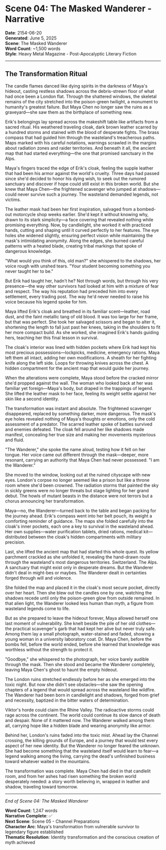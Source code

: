 # Scene 04: The Masked Wanderer - Narrative

**Date**: 2154-06-20  
**Generated**: June 5, 2025  
**Scene**: The Masked Wanderer  
**Word Count**: ~1,500 words  
**Style**: Heavy Metal Magazine - Post-Apocalyptic Literary Fiction  

---

## The Transformation Ritual

The candle flames danced like dying spirits in the darkness of Maya's hideout, casting restless shadows across the debris-strewn floor of what had once been a London flat. Through the shattered windows, the skeletal remains of the city stretched into the poison-green twilight, a monument to humanity's greatest failure. But Maya Chen no longer saw the ruins as a graveyard—she saw them as the birthplace of something new.

Erik's belongings lay spread across the makeshift table like artifacts from a sacred ritual. His weathered traveling cloak, dark brown leather scarred by a hundred storms and stained with the blood of desperate fights. The brass compass that had guided him through the wasteland's treacherous paths. Maps marked with his careful notations, warnings scrawled in the margins about radiation zones and raider territories. And beneath it all, the ancient map that had started everything—the one that promised sanctuary in the Alps.

Maya's fingers traced the edge of Erik's cloak, feeling the supple leather that had been his armor against the world's cruelty. Three days had passed since she'd decided to honor his dying wish, to seek out the rumored sanctuary and discover if hope could still exist in this broken world. But she knew that Maya Chen—the frightened scavenger who jumped at shadows—could never survive such a journey. The wasteland demanded legends, not victims.

The leather mask had been her first inspiration, salvaged from a bombed-out motorcycle shop weeks earlier. She'd kept it without knowing why, drawn to its stark simplicity—a face covering that revealed nothing while promising everything. Now, by candlelight, she worked it with practiced hands, cutting and shaping until it curved perfectly to her features. The eye holes she widened slightly, ensuring perfect vision while maintaining the mask's intimidating anonymity. Along the edges, she burned careful patterns with a heated blade, creating tribal markings that spoke of dangerous knowledge.

"What would you think of this, old man?" she whispered to the shadows, her voice rough with unshed tears. "Your student becoming something you never taught her to be."

But Erik had taught her, hadn't he? Not through words, but through his very presence—the way other survivors had looked at him with a mixture of fear and respect. The way his reputation had preceded him into every settlement, every trading post. The way he'd never needed to raise his voice because his legend spoke for him.

Maya lifted Erik's cloak and breathed in its familiar scent—leather, road dust, and the faint metallic tang of old blood. It was too large for her frame, but that was perfect. She took her salvaged scissors and began to alter it, shortening the length to fall just past her knees, taking in the shoulders to fit her more compact build. As she worked, she imagined Erik's hands guiding hers, teaching her this final lesson in survival.

The cloak's interior was lined with hidden pockets where Erik had kept his most precious possessions—lockpicks, medicine, emergency rations. Maya left them all intact, adding her own modifications. A sheath for her fighting knife along the left side. Loops for throwing knives across the chest. A hidden compartment for the ancient map that would guide her journey.

When the alterations were complete, Maya stood before the cracked mirror she'd propped against the wall. The woman who looked back at her was familiar yet foreign—Maya's body, but draped in the trappings of legend. She lifted the leather mask to her face, feeling its weight settle against her skin like a second identity.

The transformation was instant and absolute. The frightened scavenger disappeared, replaced by something darker, more dangerous. The mask's eye holes revealed nothing of Maya's thoughts or emotions, only the cold assessment of a predator. The scarred leather spoke of battles survived and enemies defeated. The cloak fell around her like shadows made manifest, concealing her true size and making her movements mysterious and fluid.

"The Wanderer," she spoke the name aloud, testing how it felt on her tongue. Her voice came out different through the mask—deeper, more resonant, carrying an authority that Maya Chen had never possessed. "I am the Wanderer."

She moved to the window, looking out at the ruined cityscape with new eyes. London's corpse no longer seemed like a prison but like a throne room where she'd been crowned. The radiation storms that painted the sky in sickly greens were no longer threats but stage lighting for her grand debut. The howls of mutant beasts in the distance were not terrors but a chorus announcing her transformation.

Maya—no, the Wanderer—turned back to the table and began packing for the journey ahead. Erik's compass went into her belt pouch, its weight a comforting reminder of guidance. The maps she folded carefully into the cloak's inner pockets, each one a key to survival in the wasteland ahead. Her own supplies—water purification tablets, dried rations, medical kit—distributed between the cloak's hidden compartments with military precision.

Last, she lifted the ancient map that had started this whole quest. Its yellow parchment crackled as she unfolded it, revealing the hand-drawn route through the wasteland's most dangerous territories. Switzerland. The Alps. A sanctuary that might exist only in desperate dreams. But the Wanderer didn't deal in might-bes or maybes. The Wanderer dealt in certainties forged through will and violence.

She folded the map and placed it in the cloak's most secure pocket, directly over her heart. Then she blew out the candles one by one, watching the shadows recede until only the poison-green glow from outside remained. In that alien light, the Wanderer looked less human than myth, a figure from wasteland legends come to life.

But as she prepared to leave the hideout forever, Maya allowed herself one last moment of vulnerability. She knelt beside the pile of her old clothes—the practical scavenger's garb that had kept her alive but never truly safe. Among them lay a small photograph, water-stained and faded, showing a young woman in a university laboratory coat. Dr. Maya Chen, before the bombs fell, before the world ended, before she learned that knowledge was worthless without the strength to protect it.

"Goodbye," she whispered to the photograph, her voice barely audible through the mask. Then she stood and became the Wanderer completely, leaving Maya Chen's ghost to haunt the empty hideout.

The London ruins stretched endlessly before her as she emerged into the toxic night. But now she didn't see obstacles—she saw the opening chapters of a legend that would spread across the wasteland like wildfire. The Wanderer had been born in candlelight and shadows, forged from grief and necessity, baptized in the bitter waters of determination.

Viktor's horde could claim the Rhine Valley. The radioactive storms could rage across the continent. The world could continue its slow dance of death and despair. None of it mattered now. The Wanderer walked among them all, carrying hope like a hidden blade and wearing anonymity like armor.

Behind her, London's ruins faded into the toxic mist. Ahead lay the Channel crossing, the killing grounds of Europe, and a journey that would test every aspect of her new identity. But the Wanderer no longer feared the unknown. She had become something that the wasteland itself would learn to fear—a legend walking among the living, carrying the dead's unfinished business toward whatever waited in the mountains.

The transformation was complete. Maya Chen had died in that candlelit room, and from her ashes had risen something the broken world desperately needed: a story worth believing in, wrapped in leather and shadow, traveling toward tomorrow.

---

*End of Scene 04: The Masked Wanderer*

**Word Count**: 1,247 words  
**Narrative Complete**: ✅  
**Next Scene**: Scene 05 - Channel Preparations  
**Character Arc**: Maya's transformation from vulnerable survivor to legendary figure established  
**Thematic Resolution**: Identity transformation and the conscious creation of myth achieved
